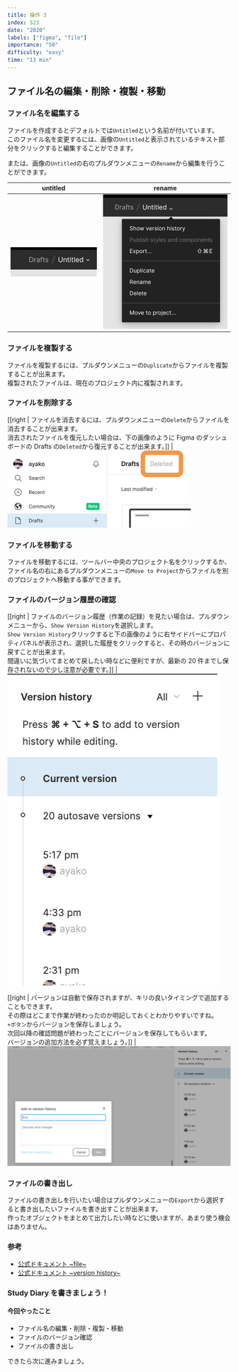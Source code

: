 ```yaml
---
title: 操作 3
index: 523
date: "2020"
labels: ["figma", "file"]
importance: "50"
difficulty: "easy"
time: "13 min"
---
```


## ファイル名の編集・削除・複製・移動

### ファイル名を編集する

ファイルを作成するとデフォルトでは`Untitled`という名前が付いています。  
このファイル名を変更するには、画像の`Untitled`と表示されているテキスト部分をクリックすると編集することができます。

または、画像の`Untitled`の右のプルダウンメニューの`Rename`から編集を行うことができます。

| untitled                        | rename                            |
| ------------------------------- | --------------------------------- |
| ![untitled](./img/untitled.png) | ![pull-down](./img/pull-down.png) |

### ファイルを複製する

ファイルを複製するには、プルダウンメニューの`Duplicate`からファイルを複製することが出来ます。  
複製されたファイルは、現在のプロジェクト内に複製されます。

### ファイルを削除する

[[right | ファイルを消去するには、プルダウンメニューの`Delete`からファイルを消去することが出来ます。<br/>消去されたファイルを復元したい場合は、下の画像のように Figma のダッシュボードの Drafts の`Deleted`から復元することが出来ます。]]
| ![deleted](./img/deleted.png)

### ファイルを移動する

ファイルを移動するには、ツールバー中央のプロジェクト名をクリックするか、ファイル名の右にあるプルダウンメニューの`Move to Project`からファイルを別のプロジェクトへ移動する事ができます。

### ファイルのバージョン履歴の確認

[[right | ファイルのバージョン履歴（作業の記録）を見たい場合は、プルダウンメニューから、`Show Version History`を選択します。<br/>`Show Version History`クリックすると下の画像のように右サイドバーにプロパティパネルが表示され、選択した履歴をクリックすると、その時のバージョンに戻すことが出来ます。<br/>間違いに気づいてまとめて戻したい時などに便利ですが、最新の 20 件までし保存されないので少し注意が必要です。]]
| ![version-history](./img/version-history.png)

[[right | バージョンは自動で保存されますが、キリの良いタイミングで追加することもできます。<br/>その際はどこまで作業が終わったのか明記しておくとわかりやすいですね。<br/>`+ボタン`からバージョンを保存しましょう。<br/>次回以降の確認問題が終わったごとにバージョンを保存してもらいます。<br/>バージョンの追加方法を必ず覚えましょう。]]
| ![add-version-history](./img/add-version-history.png)

### ファイルの書き出し

ファイルの書き出しを行いたい場合はプルダウンメニューの`Export`から選択すると書き出したいファイルを書き出すことが出来ます。  
作ったオブジェクトをまとめて出力したい時などに使いますが、あまり使う機会はありません。

### 参考

- [公式ドキュメント ~file~](https://help.figma.com/hc/en-us/articles/360038006474-Interact-with-files#Access_the_file_menu)
- [公式ドキュメント ~version history~](https://help.figma.com/hc/en-us/articles/360038006754-View-a-file-s-version-history)

### Study Diary を書きましょう！

#### 今回やったこと

- ファイル名の編集・削除・複製・移動
- ファイルのバージョン確認
- ファイルの書き出し

できたら次に進みましょう。
